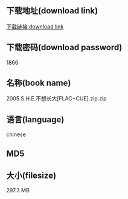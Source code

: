 ## 下载地址(download link)
[下载链接 download link](https://voluble-croquembouche-d321dc.netlify.app/?s=2005.S.H.E.%E4%B8%8D%E6%83%B3%E9%95%BF%E5%A4%A7%5BFLAC%2BCUE%5D.zip)

## 下载密码(download password)
1866

## 名称(book name)
2005.S.H.E.不想长大[FLAC+CUE].zip.zip

## 语言(language)
chinese

## MD5


## 大小(filesize)
297.3 MB
